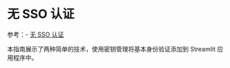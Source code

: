 # 无 SSO 认证

参考：- [无 SSO 认证](https://docs.streamlit.io/knowledge-base/deploy/authentication-without-sso)

本指南展示了两种简单的技术，使用密钥管理将基本身份验证添加到 Streamlit 应用程序中。
